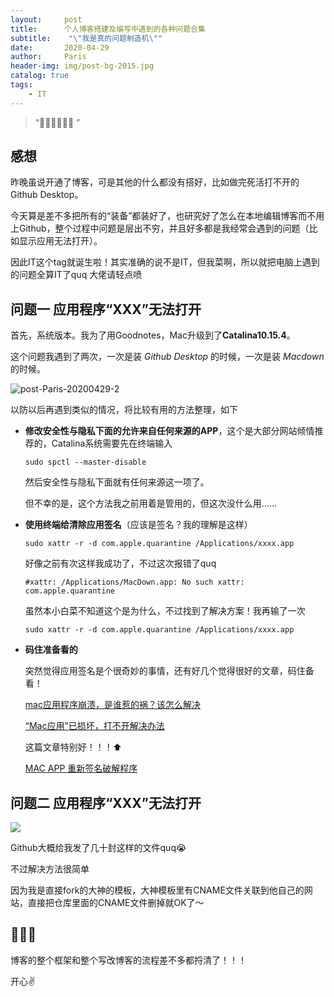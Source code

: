 ```yaml
---
layout:     post
title:      个人博客搭建及编写中遇到的各种问题合集
subtitle:    "\"我是真的问题制造机\""
date:       2020-04-29
author:     Paris
header-img: img/post-bg-2015.jpg
catalog: true
tags:
    - IT
---
```


> “🤦‍♀️🤦‍♀️🤦‍♀️ ”


## 感想

昨晚虽说开通了博客，可是其他的什么都没有搭好，比如做完死活打不开的Github Desktop。

今天算是差不多把所有的“装备”都装好了，也研究好了怎么在本地编辑博客而不用上Github，整个过程中问题是层出不穷，并且好多都是我经常会遇到的问题（比如显示应用无法打开）。

因此IT这个tag就诞生啦！其实准确的说不是IT，但我菜啊，所以就把电脑上遇到的问题全算IT了quq 大佬请轻点喷


##  问题一  应用程序“XXX”无法打开


首先，系统版本。我为了用Goodnotes，Mac升级到了**Catalina10.15.4**。

这个问题我遇到了两次，一次是装 *Github Desktop* 的时候，一次是装 *Macdown* 的时候。

![post-Paris-20200429-2](https://tva1.sinaimg.cn/large/007S8ZIlly1gearueazutj30br04ct90.jpg)

以防以后再遇到类似的情况，将比较有用的方法整理，如下

* **修改安全性与隐私下面的允许来自任何来源的APP**，这个是大部分网站倾情推荐的，Catalina系统需要先在终端输入

	`sudo spctl --master-disable`
	
  然后安全性与隐私下面就有任何来源这一项了。
  
  但不幸的是，这个方法我之前用着是管用的，但这次没什么用……


* **使用终端给清除应用签名**（应该是签名？我的理解是这样）

	`sudo xattr -r -d com.apple.quarantine /Applications/xxxx.app`
	
	好像之前有次这样我成功了，不过这次报错了quq
	
	`#xattr: /Applications/MacDown.app: No such xattr: com.apple.quarantine`
	
	虽然本小白菜不知道这个是为什么，不过找到了解决方案！我再输了一次
	
	`sudo xattr -r -d com.apple.quarantine /Applications/xxxx.app`

* **码住准备看的**

	突然觉得应用签名是个很奇妙的事情，还有好几个觉得很好的文章，码住备看！
	
	[mac应用程序崩溃，是谁惹的祸？该怎么解决](https://www.sohu.com/a/326971794_120161573)
	
	[“Mac应用”已损坏，打不开解决办法](https://www.macdo.cn/925.html)
	
	这篇文章特别好！！！⬆️
	
	[MAC APP 重新签名破解程序](https://www.jianshu.com/p/a44d573f6be8)
	
	
	
##  问题二  应用程序“XXX”无法打开

![](https://tva1.sinaimg.cn/large/007S8ZIlly1gearutf04dj30nr05fgmd.jpg)

Github大概给我发了几十封这样的文件quq😭

不过解决方法很简单

因为我是直接fork的大神的模板，大神模板里有CNAME文件关联到他自己的网站，直接把仓库里面的CNAME文件删掉就OK了～

## 🎉🎉🎉

博客的整个框架和整个写改博客的流程差不多都捋清了！！！

开心✌️


	


